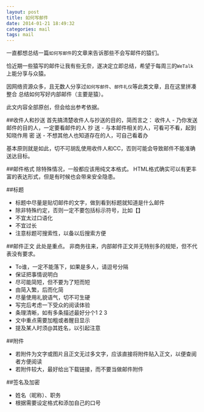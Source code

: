 ```yaml
---
layout: post
title: 如何写邮件
date: 2014-01-21 18:49:32
categories: mail
tags: mail
---
```


一直都想总结一篇`如何写邮件`的文章来告诉那些不会写邮件的猿们。

恰近期一些猿写的邮件让我有些无奈，遂决定立即总结，希望于每周三的`WeTalk`上能分享与众猿。

因网络资源众多，且无数人分享过`如何写邮件`、`邮件礼仪`等此类文章，且在这里拼凑整合
总结如何写好内部邮件（主要是猿）。

此文内容全部原创，但会给出参考依据。

##收件人和抄送
首先搞清楚收件人与抄送的目的，简而言之：
收件人 - 乃你发送邮件的目的人，一定要看邮件的人
抄  送 - 与本邮件相关的人，可看可不看，起到知晓作用
密  送 - 不想其他人也知道存在的人，可自己看着办

基本原则就是如此，切不可胡乱使用收件人和CC，否则可能会导致邮件不能准确送达目标。

##邮件格式
除特殊情况，一般都应该用纯文本格式。
HTML格式确实可以有更丰富的表达形式，但是有时候也会带来安全隐患。

##标题
- 标题中尽量是贴切邮件的文字，做到看到标题就知道是什么邮件
- 除非特殊约定，否则一定不要包括标示符号，比如【】
- 不宜太过口语化
- 不宜过长
- 注意标题可搜索性，以备以后搜索方便

##邮件正文
此处是重点。
非商务往来，内部邮件正文并无特别多的规矩，但不代表没有要求。
- To谁，一定不能落下，如果是多人，请逗号分隔
- 保证把事情说明白
- 尽可能简短，但不要为了短而短
- 由简入繁，后而化简
- 尽量使用礼貌语气，切不可生硬
- 写完后考虑一下受众的阅读体验
- 条理清晰，如有多条描述最好分个1 2 3
- 文中重点需要加粗或者醒目显示
- 提及某人时须@其姓名，以引起注意

##附件
- 若附件为文字或图片且正文无过多文字，应该直接将附件贴入正文，以便查阅者方便阅读
- 若附件较大，最好给出下载链接，而不要当做邮件附件

##签名及加密
- 姓名（昵称）、职务
- 根据需要设定格式和添加自己的口号
